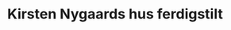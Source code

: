 ---
title: Kirsten Nygaards hus ferdigstilt
tags: ifi
year: 1988
sources:
  - https://no.wikipedia.org/wiki/Institutt_for_informatikk_(UiO) Institutt for informatikk (UiO) - Wikipedia
view: none
---